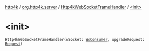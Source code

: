 [http4k](../../index.md) / [org.http4k.server](../index.md) / [Http4kWebSocketFrameHandler](index.md) / [&lt;init&gt;](./-init-.md)

# &lt;init&gt;

`Http4kWebSocketFrameHandler(wSocket: `[`WsConsumer`](../../org.http4k.websocket/-ws-consumer.md)`, upgradeRequest: `[`Request`](../../org.http4k.core/-request/index.md)`)`
